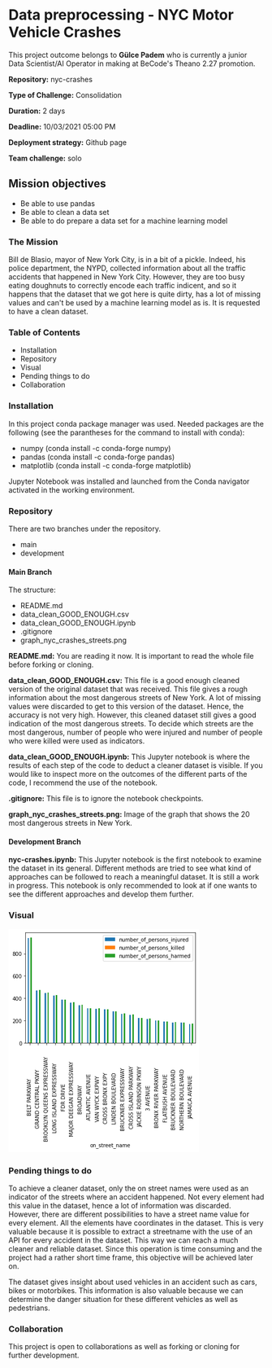 # Data preprocessing - NYC Motor Vehicle Crashes

This project outcome belongs to **Gülce Padem** who is currently a junior Data Scientist/AI Operator in making at BeCode's Theano 2.27 promotion.

**Repository:** nyc-crashes

**Type of Challenge:** Consolidation

**Duration:** 2 days

**Deadline:** 10/03/2021 05:00 PM

**Deployment strategy:** Github page

**Team challenge:** solo

## Mission objectives

* Be able to use pandas
* Be able to clean a data set
* Be able to do prepare a data set for a machine learning model

### The Mission

Bill de Blasio, mayor of New York City, is in a bit of a pickle. Indeed, his police department, the NYPD, collected information about all the traffic accidents that happened in New York City. However, they are too busy eating doughnuts to correctly encode each traffic indicent, and so it happens that the dataset that we got here is quite dirty, has a lot of missing values and can't be used by a machine learning model as is. It is requested to have a clean dataset.

### Table of Contents

* Installation
* Repository
* Visual
* Pending things to do
* Collaboration

### Installation

In this project conda package manager was used. Needed packages are the following (see the parantheses for the command to install with conda):

* numpy (conda install -c conda-forge numpy)
* pandas (conda install -c conda-forge pandas)
* matplotlib (conda install -c conda-forge matplotlib)

Jupyter Notebook was installed and launched from the Conda navigator activated in the working environment.

### Repository

There are two branches under the repository.

* main
* development

#### Main Branch

The structure:

* README.md
* data_clean_GOOD_ENOUGH.csv
* data_clean_GOOD_ENOUGH.ipynb
* .gitignore
* graph_nyc_crashes_streets.png

**README.md:**
You are reading it now. It is important to read the whole file before forking or cloning.

**data_clean_GOOD_ENOUGH.csv:**
This file is a good enough cleaned version of the original dataset that was received. This file gives a rough information about the most dangerous streets of New York. A lot of missing values were discarded to get to this version of the dataset. Hence, the accuracy is not very high. However, this cleaned dataset still gives a good indication of the most dangerous streets. To decide which streets are the most dangerous, number of people who were injured and number of people who were killed were used as indicators.

**data_clean_GOOD_ENOUGH.ipynb:**
This Jupyter notebook is where the results of each step of the code to deduct a cleaner dataset is visible. If you would like to inspect more on the outcomes of the different parts of the code, I recommend the use of the notebook.

**.gitignore:**
This file is to ignore the notebook checkpoints.

**graph_nyc_crashes_streets.png:**
Image of the graph that shows the 20 most dangerous streets in New York.

#### Development Branch

**nyc-crashes.ipynb:**
This Jupyter notebook is the first notebook to examine the dataset in its general. Different methods are tried to see what kind of approaches can be followed to reach a meaningful dataset. It is still a work in progress. This notebook is only recommended to look at if one wants to see the different approaches and develop them further.

### Visual

![The 20 most dangerous streets in New York](graph_nyc_crashes_streets.png)

### Pending things to do

To achieve a cleaner dataset, only the on street names were used as an indicator of the streets where an accident happened. Not every element had this value in the dataset, hence a lot of information was discarded. However, there are different possibilities to have a street name value for every element. All the elements have coordinates in the dataset. This is very valuable because it is possible to extract a streetname with the use of an API for every accident in the dataset. This way we can reach a much cleaner and reliable dataset. Since this operation is time consuming and the project had a rather short time frame, this objective will be achieved later on.

The dataset gives insight about used vehicles in an accident such as cars, bikes or motorbikes. This information is also valuable because we can determine the danger situation for these different vehicles as well as pedestrians.

### Collaboration

This project is open to collaborations as well as forking or cloning for further development.

